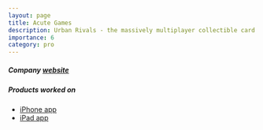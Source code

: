```yaml
---
layout: page
title: Acute Games
description: Urban Rivals - the massively multiplayer collectible card game
importance: 6
category: pro
---
```

<h5>Company <a href="https://www.urban-rivals.com/signup/" target="_blank">website</a></h5>
<h5>Products worked on</h5>
<div class="row">
    <ul>
        <li><a href="https://apps.apple.com/us/app/urban-rivals/id329963928?platform=iphone" target="_blank">iPhone app</a></li>
        <li><a href="https://apps.apple.com/us/app/urban-rivals/id329963928" target="_blank">iPad app</a></li>
    </ul>
</div>